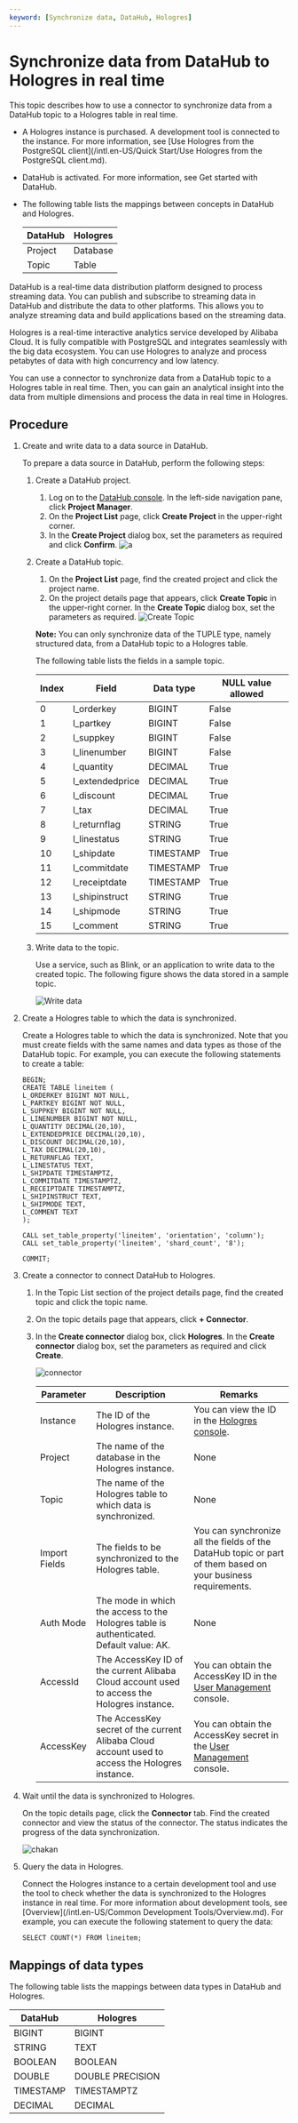 ```yaml
---
keyword: [Synchronize data, DataHub, Hologres]
---
```


# Synchronize data from DataHub to Hologres in real time

This topic describes how to use a connector to synchronize data from a DataHub topic to a Hologres table in real time.

-   A Hologres instance is purchased. A development tool is connected to the instance. For more information, see [Use Hologres from the PostgreSQL client](/intl.en-US/Quick Start/Use Hologres from the PostgreSQL client.md).
-   DataHub is activated. For more information, see Get started with DataHub.
-   The following table lists the mappings between concepts in DataHub and Hologres.

    |DataHub|Hologres|
    |-------|--------|
    |Project|Database|
    |Topic|Table|


DataHub is a real-time data distribution platform designed to process streaming data. You can publish and subscribe to streaming data in DataHub and distribute the data to other platforms. This allows you to analyze streaming data and build applications based on the streaming data.

Hologres is a real-time interactive analytics service developed by Alibaba Cloud. It is fully compatible with PostgreSQL and integrates seamlessly with the big data ecosystem. You can use Hologres to analyze and process petabytes of data with high concurrency and low latency.

You can use a connector to synchronize data from a DataHub topic to a Hologres table in real time. Then, you can gain an analytical insight into the data from multiple dimensions and process the data in real time in Hologres.

## Procedure

1.  Create and write data to a data source in DataHub.

    To prepare a data source in DataHub, perform the following steps:

    1.  Create a DataHub project.

        1.  Log on to the [DataHub console](https://dhsnext.console.aliyun.com/cn-hangzhou/projects?spm=5176.cndatahub.0.0.677af05eXclMic). In the left-side navigation pane, click **Project Manager**.
        2.  On the **Project List** page, click **Create Project** in the upper-right corner.
        3.  In the **Create Project** dialog box, set the parameters as required and click **Confirm**.
        ![a](https://static-aliyun-doc.oss-accelerate.aliyuncs.com/assets/img/en-US/6498048951/p129088.png)

    2.  Create a DataHub topic.

        1.  On the **Project List** page, find the created project and click the project name.
        2.  On the project details page that appears, click **Create Topic** in the upper-right corner. In the **Create Topic** dialog box, set the parameters as required.
        ![Create Topic](https://static-aliyun-doc.oss-accelerate.aliyuncs.com/assets/img/en-US/6498048951/p129089.png)

        **Note:** You can only synchronize data of the TUPLE type, namely structured data, from a DataHub topic to a Hologres table.

        The following table lists the fields in a sample topic.

        |Index|Field|Data type|NULL value allowed|
        |-----|-----|---------|------------------|
        |0|l\_orderkey|BIGINT|False|
        |1|l\_partkey|BIGINT|False|
        |2|l\_suppkey|BIGINT|False|
        |3|l\_linenumber|BIGINT|False|
        |4|l\_quantity|DECIMAL|True|
        |5|l\_extendedprice|DECIMAL|True|
        |6|l\_discount|DECIMAL|True|
        |7|l\_tax|DECIMAL|True|
        |8|l\_returnflag|STRING|True|
        |9|l\_linestatus|STRING|True|
        |10|l\_shipdate|TIMESTAMP|True|
        |11|l\_commitdate|TIMESTAMP|True|
        |12|l\_receiptdate|TIMESTAMP|True|
        |13|l\_shipinstruct|STRING|True|
        |14|l\_shipmode|STRING|True|
        |15|l\_comment|STRING|True|

    3.  Write data to the topic.

        Use a service, such as Blink, or an application to write data to the created topic. The following figure shows the data stored in a sample topic.

        ![Write data](https://static-aliyun-doc.oss-accelerate.aliyuncs.com/assets/img/en-US/3516821061/p129091.png)

2.  Create a Hologres table to which the data is synchronized.

    Create a Hologres table to which the data is synchronized. Note that you must create fields with the same names and data types as those of the DataHub topic. For example, you can execute the following statements to create a table:

    ```
    BEGIN;
    CREATE TABLE lineitem ( 
    L_ORDERKEY BIGINT NOT NULL,
    L_PARTKEY BIGINT NOT NULL,
    L_SUPPKEY BIGINT NOT NULL,
    L_LINENUMBER BIGINT NOT NULL,
    L_QUANTITY DECIMAL(20,10),
    L_EXTENDEDPRICE DECIMAL(20,10),
    L_DISCOUNT DECIMAL(20,10),
    L_TAX DECIMAL(20,10),
    L_RETURNFLAG TEXT,
    L_LINESTATUS TEXT,
    L_SHIPDATE TIMESTAMPTZ,
    L_COMMITDATE TIMESTAMPTZ,
    L_RECEIPTDATE TIMESTAMPTZ,
    L_SHIPINSTRUCT TEXT,
    L_SHIPMODE TEXT,
    L_COMMENT TEXT
    );
    
    CALL set_table_property('lineitem', 'orientation', 'column');
    CALL set_table_property('lineitem', 'shard_count', '8');
    
    COMMIT;
    ```

3.  Create a connector to connect DataHub to Hologres.

    1.  In the Topic List section of the project details page, find the created topic and click the topic name.

    2.  On the topic details page that appears, click **+ Connector**.

    3.  In the **Create connector** dialog box, click **Hologres**. In the **Create connector** dialog box, set the parameters as required and click **Create**.

        ![connector](https://static-aliyun-doc.oss-accelerate.aliyuncs.com/assets/img/en-US/3516821061/p129426.png)

        |Parameter|Description|Remarks|
        |---------|-----------|-------|
        |Instance|The ID of the Hologres instance.|You can view the ID in the [Hologres console](https://hologram.console.aliyun.com/#/instance).|
        |Project|The name of the database in the Hologres instance.|None|
        |Topic|The name of the Hologres table to which data is synchronized.|None|
        |Import Fields|The fields to be synchronized to the Hologres table.|You can synchronize all the fields of the DataHub topic or part of them based on your business requirements.|
        |Auth Mode|The mode in which the access to the Hologres table is authenticated. Default value: AK.|None|
        |AccessId|The AccessKey ID of the current Alibaba Cloud account used to access the Hologres instance.|You can obtain the AccessKey ID in the [User Management](https://usercenter.console.aliyun.com/?spm=5176.2020520153.nav-right.dak.3bcf415dCWGUBj#/manage/ak) console.|
        |AccessKey|The AccessKey secret of the current Alibaba Cloud account used to access the Hologres instance.|You can obtain the AccessKey secret in the [User Management](https://usercenter.console.aliyun.com/?spm=5176.2020520153.nav-right.dak.3bcf415dCWGUBj#/manage/ak) console.|

4.  Wait until the data is synchronized to Hologres.

    On the topic details page, click the **Connector** tab. Find the created connector and view the status of the connector. The status indicates the progress of the data synchronization.

    ![chakan](https://static-aliyun-doc.oss-accelerate.aliyuncs.com/assets/img/en-US/4516821061/p129356.png)

5.  Query the data in Hologres.

    Connect the Hologres instance to a certain development tool and use the tool to check whether the data is synchronized to the Hologres instance in real time. For more information about development tools, see [Overview](/intl.en-US/Common Development Tools/Overview.md). For example, you can execute the following statement to query the data:

    ```
    SELECT COUNT(*) FROM lineitem;
    ```


## Mappings of data types

The following table lists the mappings between data types in DataHub and Hologres.

|DataHub|Hologres|
|-------|--------|
|BIGINT|BIGINT|
|STRING|TEXT|
|BOOLEAN|BOOLEAN|
|DOUBLE|DOUBLE PRECISION|
|TIMESTAMP|TIMESTAMPTZ|
|DECIMAL|DECIMAL|

